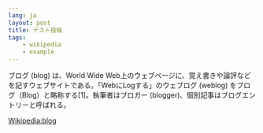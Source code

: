 ```yaml
---
lang: ja
layout: post
title: テスト投稿
tags:
    - wikipedia
    - example
---
```


ブログ (blog) は、World Wide Web上のウェブページに、覚え書きや論評などを記すウェブサイトである。「WebにLogする」のウェブログ (weblog) をブログ（Blog）と略称する[1]。執筆者はブロガー (blogger)、個別記事はブログエントリーと呼ばれる。

[Wikipedia:blog](https://en.wikipedia.org/wiki/Blog)
